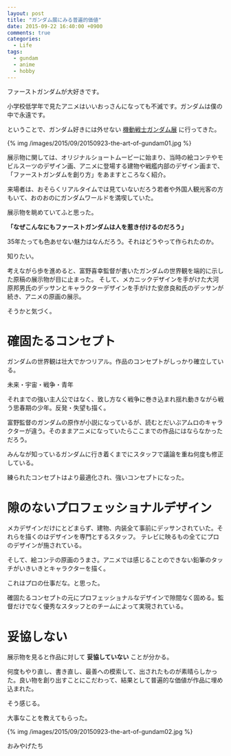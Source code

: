 ```yaml
---
layout: post
title: "ガンダム展にみる普遍的価値"
date: 2015-09-22 16:40:00 +0900
comments: true
categories:
  - Life
tags:
  - gundam
  - anime
  - hobby
---
```

ファーストガンダムが大好きです。

小学校低学年で見たアニメはいいおっさんになっても不滅です。ガンダムは僕の中で永遠です。

ということで、ガンダム好きには外せない [機動戦士ガンダム展](http://www.gundam-ten.jp/) に行ってきた。

{% img /images/2015/09/20150923-the-art-of-gundam01.jpg %}

展示物に関しては、オリジナルショートムービーに始まり、当時の絵コンテやモビルスーツのデザイン画、アニメに登場する建物や戦艦内部のデザイン画まで、「ファーストガンダムを創り方」をあますところなく紹介。

来場者は、おそらくリアルタイムでは見ていないだろう若者や外国人観光客の方もいて、おのおのにガンダムワールドを満喫していた。

展示物を眺めていてふと思った。

**「なぜこんなにもファーストガンダムは人を惹き付けるのだろう」**

35年たっても色あせない魅力はなんだろう。それはどうやって作られたのか。

知りたい。

考えながら歩を進めると、富野喜幸監督が書いたガンダムの世界観を端的に示した原稿の展示物が目に止まった。
そして、メカニックデザインを手がけた大河原邦男氏のデッサンとキャラクターデザインを手がけた安彦良和氏のデッサンが続き、アニメの原画の展示。

そうかと気づく。

# 確固たるコンセプト

ガンダムの世界観は壮大でかつリアル。作品のコンセプトがしっかり確立している。

未来・宇宙・戦争・青年

それまでの強い主人公ではなく、致し方なく戦争に巻き込まれ揺れ動きながら戦う思春期の少年。反発・失望も描く。

富野監督のガンダムの原作が小説になっているが、読むとだいぶアムロのキャラクターが違う。そのままアニメになっていたらここまでの作品にはならなかっただろう。

みんなが知っているガンダムに行き着くまでにスタッフで議論を重ね何度も修正している。

練られたコンセプトはより最適化され、強いコンセプトになった。

# 隙のないプロフェッショナルデザイン

メカデザインだけにとどまらず、建物、内装全て事前にデッサンされていた。それらを描くのはデザインを専門とするスタッフ。
テレビに映るもの全てにプロのデザインが施されている。

そして、絵コンテの原画のうまさ。アニメでは感じることのできない鉛筆のタッチがいきいきとキャラクターを描く。

これはプロの仕事だな。と思った。

確固たるコンセプトの元にプロフェッショナルなデザインで隙間なく固める。監督だけでなく優秀なスタッフとのチームによって実現されている。

# 妥協しない

展示物を見ると作品に対して **妥協していない** ことが分かる。

何度もやり直し、書き直し、最善への模索して、出されたものが素晴らしかった。良い物を創り出すことにこだわって、結果として普遍的な価値が作品に埋め込まれた。

そう感じる。

大事なことを教えてもらった。

{% img /images/2015/09/20150923-the-art-of-gundam02.jpg %}

おみやげたち